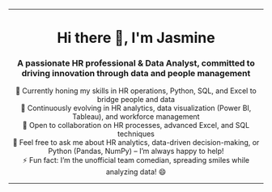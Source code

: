 

---

<h1 align="center">Hi there 👋, I'm Jasmine</h1>  
<h3 align="center">A passionate HR professional & Data Analyst, committed to driving innovation through data and people management</h3>  


<p align="center">  
🔭 Currently honing my skills in HR operations, Python, SQL, and Excel to bridge people and data  
<br>  
🌱 Continuously evolving in HR analytics, data visualization (Power BI, Tableau), and workforce management  
<br>  
🤝 Open to collaboration on HR processes, advanced Excel, and SQL techniques  
<br>  
💬 Feel free to ask me about HR analytics, data-driven decision-making, or Python (Pandas, NumPy) – I’m always happy to help!  
<br>  
⚡ Fun fact: I’m the unofficial team comedian, spreading smiles while analyzing data! 😄  
</p>  

---

